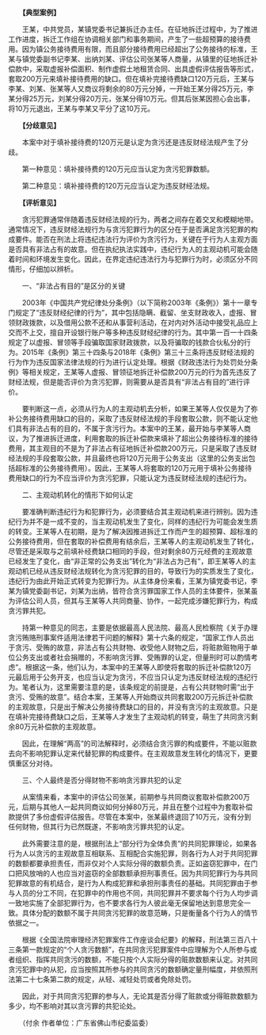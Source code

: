 　　**【典型案例】**

　　王某，中共党员，某镇党委书记兼拆迁办主任。在征地拆迁过程中，为了推进工作进度，拆迁工作组在协调相关部门和事务期间，产生了一些超预算的接待费用。因为镇公务接待费用有限，而且部分接待费用已经超出了公务接待的标准，王某与镇党委副书记李某、出纳刘某、评估公司张某等人商量，从镇里的征地拆迁补偿款中，采取虚报补偿面积、制作虚假土地租赁合同、出具虚假评估报告等形式，套取200万元来填补接待费用的缺口。但在填补完接待费缺口120万元后，王某与李某、刘某、张某等人又商议将剩余的80万元分掉，一开始王某分得25万元，李某分得25万元，刘某分得20万元，张某分得10万元。但其后张某因担心会出事，将10万元退出，王某与李某又平分了这10万元。

　　**【分歧意见】**

　　本案中对于填补接待费的120万元是认定为贪污还是违反财经法规产生了分歧。

　　第一种意见：填补接待费的120万元应当认定为贪污犯罪数额。

　　第二种意见：填补接待费的120万元应当认定为违反财经法规。

　　**【评析意见】**

　　贪污犯罪通常伴随着违反财经法规的行为，两者之间存在着交叉和模糊地带。通常情况下，违反财经法规行为与贪污犯罪行为的区分在于是否满足贪污犯罪的构成要件。能否在刑法上将违纪违法行为评价为贪污行为，关键在于行为人主观方面是否具有非法占有的故意。但在执纪执法实践中，违纪行为人的主观动机可能会随着时间和环境发生变化。因此，在界定违纪违法行为与犯罪行为时，必须区分不同情形，仔细加以辨析。

　　一、“非法占有目的”是区分的关键

　　2003年《中国共产党纪律处分条例》（以下简称2003年《条例》）第十一章专门规定了“违反财经纪律的行为”，其中包括隐瞒、截留、坐支财政收入，虚报、冒领财政拨款，以及借用公款不还和从事营利活动，在对内对外活动中接受礼品应上交而不上交，擅自开设银行账户等多种违反财经纪律的行为。其中第一百一十四条规定了以虚报、冒领等手段骗取国家财政拨款，以及将骗取的钱款合伙私分的行为。2015年《条例》第三十四条与2018年《条例》第三十三条将违反财经法规的行为作为违反国家法律法规的行为进行认定处理。根据《财政违法行为处罚处分条例》等相关规定，王某等人虚报、冒领征地拆迁补偿款200万元的行为首先违反了财经法规，但是能否评价为贪污犯罪，则需要从是否具有“非法占有目的”进行评价。

　　要判断这一点，必须从行为人的主观动机去分析，如果王某等人仅仅是为了弥补公务接待费用缺口的目的，采取了违反财经法规的手段套取公款，则不能认定他们具有非法占有的目的，不属于贪污行为。本案中的王某，最开始与李某等人商议，为了推进拆迁进度，利用套取的拆迁补偿款来填补了超出公务接待标准的接待费用，其主观目的不是为了非法占有征地拆迁补偿款200万元，只是采取了违反财经法规的手段套取公款，并且最终也将120万元用于公务支出（这里的公务支出包括超标准的公务接待费用）。因此，王某等人将套取的120万元用于填补公务接待费用缺口的行为不应当评价为贪污犯罪，只能认定为违反财经法规的违纪行为。

　　二、主观动机转化的情形下如何认定

　　要准确判断违纪行为和犯罪行为，必须要结合其主观动机来进行辨别。因为违纪行为并不是一成不变的，当主观动机发生了变化，同样的违纪行为可能会发生质的转变。王某等人在初期，是为了解决因推进拆迁工作而产生的超预算、超标准的公务接待费用，但在套取的补偿费用有结余后，王某等人的主观动机发生了转化，尽管还是采取与之前填补经费缺口相同的手段，但对剩余80万元经费的主观故意已经发生了变化，由“非正常的公务支出”转化为“非法占为己有”，即王某等人的主观动机已经从违反财经法规转化为贪污犯罪的目的，导致行为的实质发生了变化，违纪行为由此开始正式转变为犯罪行为。从主体身份来看，王某为镇党委书记，李某为镇党委副书记，刘某为出纳，皆符合贪污罪国家工作人员的主体要件，张某虽为评估公司人员，但其与王某等人共同商量、协作，一起完成涉嫌犯罪行为，构成贪污罪共犯。

　　持第一种意见的同志，主要是依据最高人民法院、最高人民检察院《关于办理贪污贿赂刑事案件适用法律若干问题的解释》第十六条的规定，“国家工作人员出于贪污、受贿的故意，非法占有公共财物、收受他人财物之后，将赃款赃物用于单位公务支出或者社会捐赠的，不影响贪污罪、受贿罪的认定，但量刑时可以酌情考虑”。根据这一条，他们认为，本案中的王某等人即使将套取的拆迁补偿款120万元最后用于公务开支，也应当认定为贪污，不应当只认定为违反财经法规的违纪行为。笔者认为，这里需要注意的是，该条规定的前提是，占有公共财物时需“出于贪污、受贿的故意”。结合本案，王某等人开始商议共同套取200万元拆迁补偿款的主观故意，只是出于解决公务接待费缺口的目的，并没有贪污的主观故意。只是在填补完接待费缺口之后，王某等人才发生了主观动机的转变，萌生了共同贪污剩余80万元补偿款的主观故意。

　　因此，在理解“两高”的司法解释时，必须结合贪污罪的构成要件，不能以赃款去向不影响犯罪认定来代替犯罪的构成要件。在主观故意发生转化的情况下，更要慎重区分对待。

　　三、个人最终是否分得财物不影响贪污罪共犯的认定

　　从案情来看，本案中的评估公司张某，前期参与共同商议套取补偿款200万元，后期与其他人一起共同商议如何分掉80万元，并且在整个过程中为套取补偿款提供了多份虚假评估报告。尽管在本案中，张某最终退回了10万元，没有分到任何财物，但其行为已然既遂，不影响贪污罪共犯的认定。

　　此外需要注意的是，根据刑法上“部分行为全体负责”的共同犯罪理论，如果各行为人以贪污的主观故意互相联系、互相配合实施犯罪，则各行为人对于共同犯罪的数额都要承担责任，而非仅对个人实际分得的数额负责。正如盗窃犯罪中，在门口把风放哨的人也应当对盗窃的全部数额承担刑事责任。因为共同犯罪行为与共同犯罪故意的有机结合，是行为人构成犯罪和承担刑事责任的基础。共同犯罪由于参与人员的分工不同，在犯罪中的作用也不同，共同犯罪并不要求每个行为人均步调一致地实施了全部犯罪行为，也不要求各行为人彼此毫无保留地达到意思完全一致。具体分配的数额不属于共同贪污犯罪的故意范畴，只是衡量各个行为人的情节依据之一。

　　根据《全国法院审理经济犯罪案件工作座谈会纪要》的解释，刑法第三百八十三条第一款规定的“个人贪污数额”，在共同贪污犯罪案件中应理解为个人所参与或者组织、指挥共同贪污的数额，不能只按个人实际分得的赃款数额来认定。对共同贪污犯罪中的从犯，应当按照其所参与的共同贪污的数额确定量刑幅度，并依照刑法第二十七条第二款的规定，从轻、减轻处罚或者免除处罚。

　　因此，对于共同贪污犯罪的参与人，无论其是否分得了赃款或分得赃款数额为多少，均不影响对其以贪污罪的共犯论处。

　　（付余 作者单位：广东省佛山市纪委监委）
